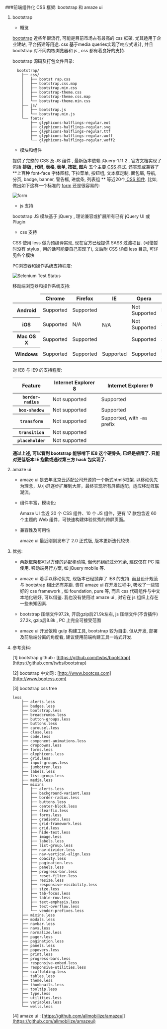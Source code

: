 ###前端组件化 CSS 框架: bootstrap 和 amaze ui

1.	bootstrap

	-	概览

	[bootstrap](http://getbootstrap.com/) 近些年很流行, 可能是目前市场占有最高的 css 框架, 尤其适用于企业建站, 平台搭建等用途. css 基于media queries实现了响应式设计, 并且 bootstrap 对不同内核浏览器和 js , css 都有着良好的支持.

	bootstrap 源码及打包文件目录:

	```
	  bootstrap/
	    ├── css/
	    │   ├── bootst rap.css
	    │   ├── bootstrap.css.map
	    │   ├── bootstrap.min.css
	    │   ├── bootstrap-theme.css
	    │   ├── bootstrap-theme.css.map
	    │   └── bootstrap-theme.min.css
	    ├── js/
	    │   ├── bootstrap.js
	    │   └── bootstrap.min.js
	    └── fonts/
	        ├── glyphicons-halflings-regular.eot
	        ├── glyphicons-halflings-regular.svg
	        ├── glyphicons-halflings-regular.ttf
	        ├── glyphicons-halflings-regular.woff
	        └── glyphicons-halflings-regular.woff2
	```

	-	模块和组件

	提供了完整的 CSS 及 JS 组件 , 最新版本依赖 jQuery-1.11.2 , 官方文档实现了包括 **排版 , 代码, 表格, 表单, 按钮, 图片** 五个主要[ CSS 样式](http://getbootstrap.com/css/). 还实现或兼容了**上百种 font-face 字体图标, 下拉菜单, 按钮组, 文本框定制, 面包屑, 导航, 分页, badge, banner, 警告框, 进度条, 列表组 ** 等近20个[ CSS 组件](http://getbootstrap.com/components/). 比如, 做出如下这样一个标准的 [form](http://docs.javapk.net/jqm/demo/4.html) 还是很容易的:

	![form](http://pic.yupoo.com/lamentchina_v/EoQEgviO/15fN9Z.jpg)

	-	js 支持

	bootstrap JS 模块基于 jQuery , 理论兼容或扩展所有已有 jQuery UI 或 Plugin

	-	css 支持

	CSS 使用 less 做为预编译实现, 现在官方已经提供 SASS 过渡项目. (可惜暂时没有 stylus , 用的话可能要自己实现了), 文后附 CSS 详细 less 目录, 可详见各个模块

	PC浏览器和操作系统支持程度:

	![Selenium Test Status](http://pic.yupoo.com/lamentchina_v/EoHr14zF/zYvlq.jpg)

	移动端浏览器和操作系统支持:

	<table class="table table-bordered table-striped"> <thead> <tr> <td></td> <th>Chrome</th> <th>Firefox</th> <th>IE</th> <th>Opera</th> <th>Safari</th> </tr> </thead> <tbody> <tr> <th>Android</th> <td class="text-success"><span class="glyphicon glyphicon-ok" aria-hidden="true"></span> Supported</td> <td class="text-success"><span class="glyphicon glyphicon-ok" aria-hidden="true"></span> Supported</td> <td class="text-muted" rowspan="3" style="vertical-align: middle;">N/A</td> <td class="text-danger"><span class="glyphicon glyphicon-remove" aria-hidden="true"></span> Not Supported</td> <td class="text-muted">N/A</td> </tr> <tr> <th scope="row">iOS</th> <td class="text-success"><span class="glyphicon glyphicon-ok" aria-hidden="true"></span> Supported</td> <td class="text-muted">N/A</td> <td class="text-danger"><span class="glyphicon glyphicon-remove" aria-hidden="true"></span> Not Supported</td> <td class="text-success"><span class="glyphicon glyphicon-ok" aria-hidden="true"></span> Supported</td> </tr> <tr> <th scope="row">Mac OS X</th> <td class="text-success"><span class="glyphicon glyphicon-ok" aria-hidden="true"></span> Supported</td> <td class="text-success"><span class="glyphicon glyphicon-ok" aria-hidden="true"></span> Supported</td> <td class="text-success"><span class="glyphicon glyphicon-ok" aria-hidden="true"></span> Supported</td> <td class="text-success"><span class="glyphicon glyphicon-ok" aria-hidden="true"></span> Supported</td> </tr> <tr> <th scope="row">Windows</th> <td class="text-success"><span class="glyphicon glyphicon-ok" aria-hidden="true"></span> Supported</td> <td class="text-success"><span class="glyphicon glyphicon-ok" aria-hidden="true"></span> Supported</td> <td class="text-success"><span class="glyphicon glyphicon-ok" aria-hidden="true"></span> Supported</td> <td class="text-success"><span class="glyphicon glyphicon-ok" aria-hidden="true"></span> Supported</td> <td class="text-danger"><span class="glyphicon glyphicon-remove" aria-hidden="true"></span> Not Supported</td> </tr> </tbody> </table>

	对 IE8 与 IE9 的支持程度:

	<table class="table table-bordered table-striped"> <thead> <tr> <th class="col-xs-4">Feature</th> <th class="col-xs-4">Internet Explorer 8</th> <th class="col-xs-4">Internet Explorer 9</th> </tr> </thead> <tbody> <tr> <th scope="row"><code>border-radius</code></th> <td class="text-danger"><span class="glyphicon glyphicon-remove" aria-hidden="true"></span> Not supported</td> <td class="text-success"><span class="glyphicon glyphicon-ok" aria-hidden="true"></span> Supported</td> </tr> <tr> <th scope="row"><code>box-shadow</code></th> <td class="text-danger"><span class="glyphicon glyphicon-remove" aria-hidden="true"></span> Not supported</td> <td class="text-success"><span class="glyphicon glyphicon-ok" aria-hidden="true"></span> Supported</td> </tr> <tr> <th scope="row"><code>transform</code></th> <td class="text-danger"><span class="glyphicon glyphicon-remove" aria-hidden="true"></span> Not supported</td> <td class="text-success"><span class="glyphicon glyphicon-ok" aria-hidden="true"></span> Supported, with <code>-ms</code> prefix</td> </tr> <tr> <th scope="row"><code>transition</code></th> <td colspan="2" class="text-danger"><span class="glyphicon glyphicon-remove" aria-hidden="true"></span> Not supported</td> </tr> <tr> <th scope="row"><code>placeholder</code></th> <td colspan="2" class="text-danger"><span class="glyphicon glyphicon-remove" aria-hidden="true"></span> Not supported</td> </tr> </tbody> </table>

	**通过上述, 可以看到 bootstrap 能够啃下 IE8 这个硬骨头, 已经是极限了. 只能对更低版本 IE 抱歉或通过第三方 hack 包实现了.**

2.	amaze ui

	-	amaze ui 是去年北京云适配公司开源的一个新式html5框架. 以移动优先为理念，从小屏逐步扩展到大屏，最终实现所有屏幕适配，适应移动互联潮流。

	-	组件丰富，模块化:

		Amaze UI 含近 20 个 CSS 组件、10 个 JS 组件，更有 17 款包含近 60 个主题的 Web 组件，可快速构建体验优秀的跨屏页面。

	-	兼容性及可用性

		amaze ui 最近刚刚发布了 2.0 正式版, 版本更新迭代较快.

3.	优劣:

	-	两款框架都可以方便的适配移动端, 但代码组织过分冗余, 建议仅在 PC 端使用. 移动端另行方案, 如 jQuery mobile 等.

	-	amaze ui 着手以移动优先, 现版本已经抛弃了 IE8 的支持. 而且设计规范与 bootstrap 相比还有差距. 贵在 amaze ui 在开发过程中, 吸收了一些较好的 css framework , 如 foundation, pure 等, 而且 css 代码组件与中文本地化较好, 可以借鉴. 我也没有使用过 amaze ui , 对它在 js 组织上存在一些未知因素.

	-	bootstrap 压缩文件97.2k, 开启gzip后21.9k左右, js 压缩文件(不含插件) 27.2k, gzip后8.8k , PC 上完全可接受范围

	-	amaze ui 开发依赖 gulp 构建工具, bootstrap 较为自由. 但从开发, 部署及前后端分离的角度看, 建议使用前端构建工具一站式开发.

4.	参考资料:

	[1] bootstrap github : [https://github.com/twbs/bootstrap](https://github.com/twbs/bootstrap)

	[2] bootstrap 中文网 : [http://www.bootcss.com](http://www.bootcss.com)

	[3] bootstrap css tree

	```
	less
	    ├── alerts.less
	    ├── badges.less
	    ├── bootstrap.less
	    ├── breadcrumbs.less
	    ├── button-groups.less
	    ├── buttons.less
	    ├── carousel.less
	    ├── close.less
	    ├── code.less
	    ├── component-animations.less
	    ├── dropdowns.less
	    ├── forms.less
	    ├── glyphicons.less
	    ├── grid.less
	    ├── input-groups.less
	    ├── jumbotron.less
	    ├── labels.less
	    ├── list-group.less
	    ├── media.less
	    ├── mixins
	    │   ├── alerts.less
	    │   ├── background-variant.less
	    │   ├── border-radius.less
	    │   ├── buttons.less
	    │   ├── center-block.less
	    │   ├── clearfix.less
	    │   ├── forms.less
	    │   ├── gradients.less
	    │   ├── grid-framework.less
	    │   ├── grid.less
	    │   ├── hide-text.less
	    │   ├── image.less
	    │   ├── labels.less
	    │   ├── list-group.less
	    │   ├── nav-divider.less
	    │   ├── nav-vertical-align.less
	    │   ├── opacity.less
	    │   ├── pagination.less
	    │   ├── panels.less
	    │   ├── progress-bar.less
	    │   ├── reset-filter.less
	    │   ├── resize.less
	    │   ├── responsive-visibility.less
	    │   ├── size.less
	    │   ├── tab-focus.less
	    │   ├── table-row.less
	    │   ├── text-emphasis.less
	    │   ├── text-overflow.less
	    │   └── vendor-prefixes.less
	    ├── mixins.less
	    ├── modals.less
	    ├── navbar.less
	    ├── navs.less
	    ├── normalize.less
	    ├── pager.less
	    ├── pagination.less
	    ├── panels.less
	    ├── popovers.less
	    ├── print.less
	    ├── progress-bars.less
	    ├── responsive-embed.less
	    ├── responsive-utilities.less
	    ├── scaffolding.less
	    ├── tables.less
	    ├── theme.less
	    ├── thumbnails.less
	    ├── tooltip.less
	    ├── type.less
	    ├── utilities.less
	    ├── variables.less
	    └── wells.less
	```

	[4] amaze ui : [https://github.com/allmobilize/amazeui](https://github.com/allmobilize/amazeui)
